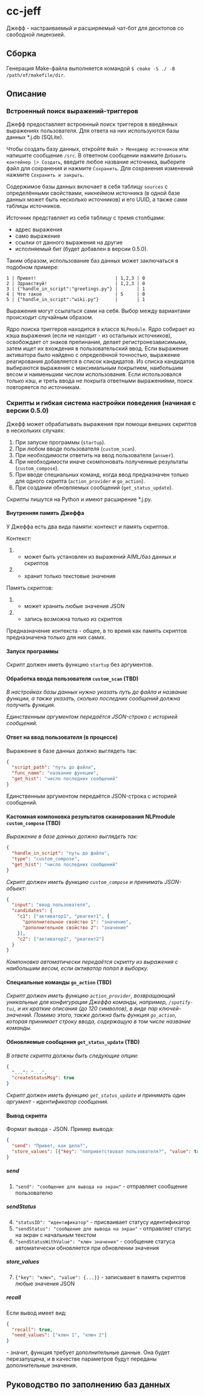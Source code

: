 # cc-jeff

Джефф - настраиваемый и расширяемый чат-бот для десктопов со свободной лицензией.

## Сборка

Генерация Make-файла выполняется командой `$ cmake -S ./ -B /path/of/makefile/dir`.

## Описание

### Встроенный поиск выражений-триггеров

Джефф предоставляет встроенный поиск триггеров в введённых выражениях пользователя. Для ответа на них используются базы данных \*.j.db (SQLite).

Чтобы создать базу данных, откройте `Файл > Менеджер источников` или напишите сообщение `/src`. В ответном сообщении нажмите `Добавить контейнер |> Создать`, введите любое название источника, выберите файл для сохранения и нажмите `Сохранить`. Для сохранения изменений нажмите `Сохранить и закрыть`.

Содержимое базы данных включает в себя таблицу `sources` с определёнными свойствами, никнеймом источника (в одной базе данных может быть несколько источников) и его UUID, а также сами таблицы источников.

Источник представляет из себя таблицу с тремя столбцами: 

- адрес выражения
- само выражение
- ссылки от данного выражения на другие
- исполняемый бит (будет добавлен в версии 0.5.0).

Таким образом, использование баз данных может заключаться в подобном примере:

```
1 | Привет!                             | 1,2,3 | 0
2 | Здравствуй!                         | 1,2,3 | 0
3 | {"handle_in_script":"greetings.py"} |       | 1
4 | Что такое                           | 5     | 0
5 | {"handle_in_script":"wiki.py"}      |       | 1
```

Выражения могут ссылаться сами на себя. Выбор между вариантами происходит случайным образом.

Ядро поиска триггеров находится в классе `NLPmodule`. Ядро собирает из кэша выражения (если не находит - из остальных источников), освобождает от знаков препинания, делает регистронезависимыми, затем ищет их вхождения в пользовательский ввод. Если выражение активатора было найдено с определённой точностью, выражение реагирования добавляется в список кандидатов. Из списка кандидатов выбираются выражения с максимальным покрытием, наибольшим весом и наименьшим числом использования. Если использовался только кэш, и треть ввода не покрыта ответными выражениями, поиск повторяется по источникам.

### Скрипты и гибкая система настройки поведения (начиная с версии 0.5.0)

Джефф может обрабатывать выражения при помощи внешних скриптов в нескольких случаях:

1. При запуске программы (`startup`).
2. При любом вводе пользователя (`custom_scan`).
3. При необходимости ответить на ввод пользователя (`answer`).
4. При необходимости иначе скомпоновать полученные результаты (`custom_compose`).
5. При вводе специальных команд, когда ввод предназначен только для одного скрипта (`action_provider` и `go_action`).
6. При создании обновляемых сообщений (`get_status_update`).

Скрипты пишутся на Python и имеют расширение \*.j.py.

#### Внутренняя память Джеффа

У Джеффа есть два вида памяти: контекст и память скриптов.

Контекст:

1. + может быть установлен из выражений AIML/баз данных и скриптов
2. - хранит только текстовые значения

Память скриптов:

1. + может хранить любые значения JSON
2. - запись возможна только из скриптов

Предназначение контекста - общее, в то время как память скриптов предназначена только для них самих.

#### Запуск программы

Скрипт должен иметь функцию `startup` без аргументов.

#### Обработка ввода пользователя `custom_scan` (TBD)

*В настройках базы данных нужно указать путь до файла и название функции, а также указать, сколько последних сообщений должна получить функция.*

*Единственным аргументом передаётся JSON-строка с историей сообщений.*

#### Ответ на ввод пользователя (в процессе)

Выражение в базе данных должно выглядеть так:

```json
{
  "script_path": "путь до файла",
  "func_name": "название функции",
  "get_hist": "число последних сообщений"
}
```

Единственным аргументом передаётся JSON-строка с историей сообщений.

#### Кастомная компоновка результатов сканирования NLPmodule `custom_compose` (TBD)

*Выражение в базе данных должно выглядеть так:*

```json
{
  "handle_in_script": "путь до файла",
  "type": "custom_compose",
  "get_hist": "число последних сообщений"
}
```

*Скрипт должен иметь функцию `custom_compose` и принимать JSON-объект:*

```json
{
  "input": "ввод пользователя",
  "candidates": {
    "c1": ["активатор1", "реагент1", {
      "дополнительное свойство 1": "значение",
      "дополнительное свойство 2": "значение"
    }],
    "c2": ["активатор2", "реагент2"]
  }
}
```

*Компоновка автоматически передаётся скрипту из выражения с наибольшим весом, если активатор попал в выборку.*

#### Специальные команды `go_action` (TBD)

*Скрипт должен иметь функцию `action_provider`, возвращающий уникальные для конфигурации Джеффа команды, например, `/spotify-tui`, и их краткие описания (до 120 символов), в виде пар ключей-значений. Помимо этого, также должна быть функция `go_action`, которая принимает строку ввода, содержащую в том числе название команды.*

#### Обновляемые сообщения `get_status_update` (TBD)

*В ответе скрипта должны быть следующие опции:*

```json
{ 
  "...": "...",
  "createStatusMsg": true
}
```

*Скрипт должен иметь функцию `get_status_update` и принимать один аргумент - идентификатор сообщения.*

#### Вывод скрипта

Формат вывода - JSON. Пример вывода:

```json
{
  "send": "Привет, как дела?",
  "store_values": [{"key": "поприветствовал пользователя?", "value": true}]
}
```

##### send

1. `"send": "сообщение для вывода на экран"` - отправляет сообщение пользователю

##### sendStatus

4. `"statusID": "идентификатор"` - присваивает статусу идентификатор
5. `"sendStatus": "сообщение для вывода на экран"` - отправляет статус на экран с начальным текстом
6. `"sendStatusWithValue": "ключ значения"` - сообщение статуса автоматически обновляется при обновлении значения

##### store_values

7. `{"key": "ключ", "value": {...}}` - записывает в память скриптов любые значения JSON

##### recall

Если вывод имеет вид:

```json
{
  "recall": true,
  "need_values": ["ключ 1", "ключ 2"]
}
```

\- значит, функция требует дополнительные данные. Она будет перезапущена, и в качестве параметров будут переданы дополнительные значения.

## Руководство по заполнению баз данных

